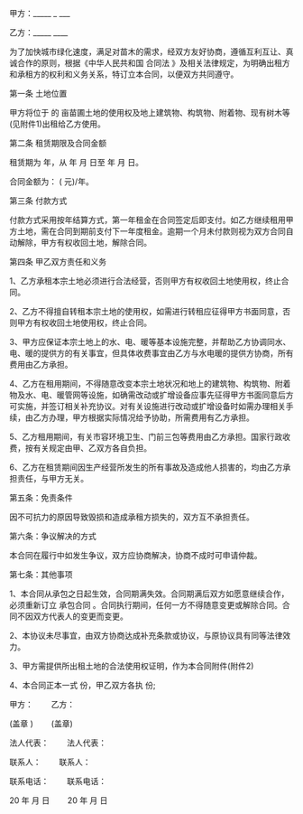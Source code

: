 
 


甲方：_____ _ ___


乙方：_____ ____


为了加快城市绿化速度，满足对苗木的需求，经双方友好协商，遵循互利互让、真诚合作的原则，根据《中华人民共和国
合同法
》及相关法律规定，为明确出租方和承租方的权利和义务关系，特订立本合同，以便双方共同遵守。


第一条 土地位置


甲方将位于 的 亩苗圃土地的使用权及地上建筑物、构筑物、附着物、现有树木等(见附件1)出租给乙方使用。


第二条 租赁期限及合同金额


租赁期为 年，从 年 月 日至 年 月 日。


合同金额为： ( 元)/年。


第三条 付款方式


付款方式采用按年结算方式，第一年租金在合同签定后即支付。如乙方继续租用甲方土地，需在合同到期前支付下一年度租金。逾期一个月未付款则视为双方合同自动解除，甲方有权收回土地，解除合同。


第四条 甲乙双方责任和义务


1、乙方承租本宗土地必须进行合法经营，否则甲方有权收回土地使用权，终止合同。


2、乙方不得擅自转租本宗土地的使用权，如需进行转租应征得甲方书面同意，否则甲方有权收回土地使用权，终止合同。


3、甲方应保证本宗土地上的水、电、暖等基本设施完整，并帮助乙方协调同水、电、暖的提供方的有关事宜，但具体收费事宜由乙方与水电暖的提供方协商，所有费用由乙方承担。


4、乙方在租用期间，不得随意改变本宗土地状况和地上的建筑物、构筑物、附着物及水、电、暖管网等设施，如确需改动或扩增设备应事先征得甲方书面同意后方可实施，并签订相关补充协议。对有关设施进行改动或扩增设备时如需办理相关手续，由乙方办理，甲方根据实际情况给予协助，所需费用有乙方承担。


5、乙方租用期间，有关市容环境卫生、门前三包等费用由乙方承担。国家行政收费，按有关规定由甲、乙双方各自负担。


6、乙方在租赁期间因生产经营所发生的所有事故及造成他人损害的，均由乙方承担责任，与甲方无关。


第五条：免责条件


因不可抗力的原因导致毁损和造成承租方损失的，双方互不承担责任。


第六条：争议解决的方式


本合同在履行中如发生争议，双方应协商解决，协商不成时可申请仲裁。


第七条：其他事项


1、本合同从承包之日起生效，合同期满失效。合同期满后双方如愿意继续合作，必须重新订立
承包合同
。合同执行期间，任何一方不得随意变更或解除合同。合同不因双方代表人的变更而变更。


2、本协议未尽事宜，由双方协商达成补充条款或协议，与原协议具有同等法律效力。


3、甲方需提供所出租土地的合法使用权证明，作为本合同附件(附件2)


4、本合同正本一式 份，甲乙双方各执 份;


甲方：　　 乙方：


(盖章 ) 　　(盖章)


法人代表：　　 法人代表：


联系人： 　　联系人：


联系电话： 　　联系电话：


20   年 月 日 　　20   年 月 日
 


 

 
 
 
 
 
  


  
 

  


  


  
 
 
 
 

